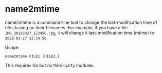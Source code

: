 # name2mtime

name2mtime is a command-line tool to change the last-modification time of files basing on their filenames.
For example, if you have a file `IMG_20220327_123456.jpg`, it will change it last-modification time (mtime) to `2022-03-27 12:34:56`.

Usage: 

	name2mtime FILE1 [FILE2…]

This requires Go but no third-party modules.
